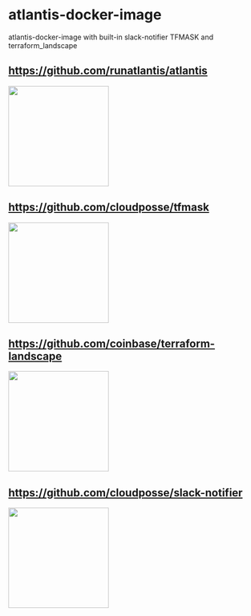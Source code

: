 # atlantis-docker-image
atlantis-docker-image with built-in slack-notifier TFMASK and terraform_landscape


## https://github.com/runatlantis/atlantis
<img src=https://www.runatlantis.io/hero.png width=200>


## https://github.com/cloudposse/tfmask
<img src=https://camo.githubusercontent.com/3d5efdb129f1e899c80b84a19a2cdca1d115a45038851db551024b8b97fb4a0c/68747470733a2f2f636c6f7564706f7373652e636f6d2f6c6f676f2d3330307836392e706e67 width=200>

## https://github.com/coinbase/terraform-landscape
<img src=https://i.pinimg.com/originals/28/ec/74/28ec7440a57536eebad2931517aa1cce.png width=200>

## https://github.com/cloudposse/slack-notifier
<img src=https://camo.githubusercontent.com/3d5efdb129f1e899c80b84a19a2cdca1d115a45038851db551024b8b97fb4a0c/68747470733a2f2f636c6f7564706f7373652e636f6d2f6c6f676f2d3330307836392e706e67 width=200>
